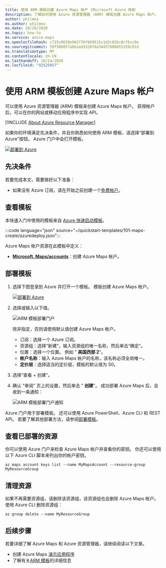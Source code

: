 ```yaml
---
title: 使用 ARM 模板创建 Azure Maps 帐户 |Microsoft Azure 映射
description: 了解如何使用 Azure 资源管理器 (ARM) 模板创建 Azure Maps 帐户。
author: philmea
ms.author: philmea
ms.date: 10/20/2020
ms.topic: how-to
ms.service: azure-maps
ms.openlocfilehash: c715c0639e962f76f669515c1d2c826c8cf6cc9e
ms.sourcegitcommit: 59f506857abb1ed3328fda34d37800b55159c91d
ms.translationtype: MT
ms.contentlocale: zh-CN
ms.lasthandoff: 10/24/2020
ms.locfileid: "92525057"
---
```

# <a name="create-your-azure-maps-account-using-an-arm-template"></a>使用 ARM 模板创建 Azure Maps 帐户

可以使用 Azure 资源管理器 (ARM) 模板来创建 Azure Maps 帐户。 获得帐户后，可以在你的网站或移动应用程序中实现 API。

[!INCLUDE [About Azure Resource Manager](../../includes/resource-manager-quickstart-introduction.md)]

如果你的环境满足先决条件，并且你熟悉如何使用 ARM 模板，请选择“部署到 Azure”按钮。 Azure 门户中会打开模板。

[![部署到 Azure](../media/template-deployments/deploy-to-azure.svg)](https://portal.azure.com/#create/Microsoft.Template/uri/https%3A%2F%2Fraw.githubusercontent.com%2FAzure%2Fazure-quickstart-templates%2Fmaster%2F101-maps-create%2Fazuredeploy.json)

## <a name="prerequisites"></a>先决条件

若要完成本文，需要做好以下准备：

* 如果没有 Azure 订阅，请在开始之前创建一个[免费帐户](https://azure.microsoft.com/free/?WT.mc_id=A261C142F)。

## <a name="review-the-template"></a>查看模板

本快速入门中使用的模板来自 [Azure 快速启动模板](https://azure.microsoft.com/resources/templates/101-maps-create/)。

:::code language="json" source="~/quickstart-templates/101-maps-create/azuredeploy.json":::

Azure Maps 帐户资源在此模板中定义：

* [**Microsoft. Maps/accounts**](/azure/templates/microsoft.maps/accounts)：创建 Azure Maps 帐户。

## <a name="deploy-the-template"></a>部署模板

1. 选择下图登录到 Azure 并打开一个模板。 模板创建 Azure Maps 帐户。

    [![部署到 Azure](../media/template-deployments/deploy-to-azure.svg)](https://portal.azure.com/#create/Microsoft.Template/uri/https%3A%2F%2Fraw.githubusercontent.com%2FAzure%2Fazure-quickstart-templates%2Fmaster%2F101-maps-create%2Fazuredeploy.json)

2. 选择或输入以下值。

    ![ARM 模板部署门户](./media/how-to-create-template/create-account-using-template-portal.png)

    除非指定，否则请使用默认值创建 Azure Maps 帐户。

    * 订阅：选择一个 Azure 订阅。
    * 资源组：选择“新建”，输入资源组的唯一名称，然后单击“确定”。 
    * 位置：选择一个位置。 例如 " **美国西部 2**"。
    * **帐户名称**：输入 Azure Maps 帐户的名称，该名称必须全局唯一。
    * **定价层**：选择适当的定价层，模板的默认值为 S0。

3. 选择“查看 + 创建”。 
4. 确认 "审阅" 页上的设置，然后单击 " **创建**"。 成功部署 Azure Maps 后，会收到一条通知：

    ![ARM 模板部署门户通知](./media/how-to-create-template/resource-manager-template-portal-deployment-notification.png)

Azure 门户用于部署模板。 还可以使用 Azure PowerShell、Azure CLI 和 REST API。 若要了解其他部署方法，请参阅[部署模板](../azure-resource-manager/templates/deploy-powershell.md)。

## <a name="review-deployed-resources"></a>查看已部署的资源

你可以使用 Azure 门户来检查 Azure Maps 帐户并查看你的密钥。 你还可以使用以下 Azure CLI 脚本来列出你的帐户密钥。

```azurecli-interactive
az maps account keys list --name MyMapsAccount --resource-group MyResourceGroup
```

## <a name="clean-up-resources"></a>清理资源

如果不再需要资源组，请删除该资源组，该资源组也会删除 Azure Maps 帐户。 使用 Azure CLI 删除资源组：

```azurecli-interactive
az group delete --name MyResourceGroup
```

## <a name="next-steps"></a>后续步骤

若要详细了解 Azure Maps 和 Azure 资源管理器，请继续阅读以下文章。

- 创建 Azure Maps [演示应用程序](quick-demo-map-app.md)
- 了解有关[ARM 模板](../azure-resource-manager/templates/overview.md)的详细信息